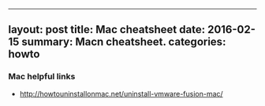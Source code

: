 
---
layout:     post
title:      Mac cheatsheet
date:       2016-02-15 
summary:    Macn cheatsheet. 
categories: howto 
---


### Mac helpful links 

  * http://howtouninstallonmac.net/uninstall-vmware-fusion-mac/